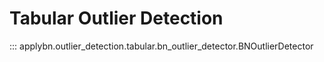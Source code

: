 # Tabular Outlier Detection

::: applybn.outlier_detection.tabular.bn_outlier_detector.BNOutlierDetector
